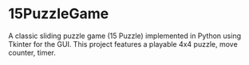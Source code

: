 # 15PuzzleGame
A classic sliding puzzle game (15 Puzzle) implemented in Python using Tkinter for the GUI.   This project features a playable 4x4 puzzle, move counter, timer.
